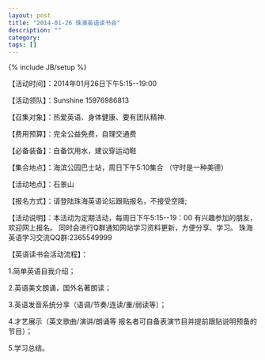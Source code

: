 ```yaml
---
layout: post
title: "2014-01-26 珠澳英语读书会"
description: ""
category: 
tags: []
---
```

{% include JB/setup %}

【活动时间】：2014年01月26日下午5:15--19:00

<!--more-->

【活动领队】：Sunshine 15976986813

【召集对象】：热爱英语、身体健康、要有团队精神. 

【费用预算】：完全公益免费，自理交通费

【必备装备】：自备饮用水，建议穿运动鞋

【集合地点】：海滨公园巴士站，周日下午5:10集合
                        （守时是一种美德）
						
【活动地点】：石景山

【报名方式】：请登陆珠海英语论坛跟贴报名，不接受空降;

【活动说明】：本活动为定期活动，每周日下午5:15--19：00
              有兴趣参加的朋友，欢迎网上报名。
              同时会进行Q群通知网站学习资料更新，方便分享、学习。
              珠海英语学习交流QQ群:2365549999
			  
【英语读书会活动流程】：

  1.简单英语自我介绍；

  2.英语美文朗诵，国外名著朗读；

  3.英语发音系统分享（语调/节奏/连读/重/弱读等）；

  4.才艺展示（英文歌曲/演讲/朗诵等 报名者可自备表演节目并提前跟贴说明预备的节目）；
  
  5.学习总结。

